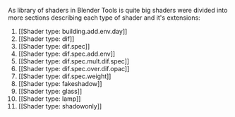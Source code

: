 As library of shaders in Blender Tools is quite big shaders were divided into more sections describing each type of shader and it's extensions:

1. [[Shader type: building.add.env.day]]
2. [[Shader type: dif]]
3. [[Shader type: dif.spec]]
4. [[Shader type: dif.spec.add.env]]
5. [[Shader type: dif.spec.mult.dif.spec]]
6. [[Shader type: dif.spec.over.dif.opac]]
7. [[Shader type: dif.spec.weight]]
8. [[Shader type: fakeshadow]]
9. [[Shader type: glass]]
10. [[Shader type: lamp]]
11. [[Shader type: shadowonly]]